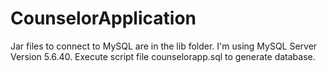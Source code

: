# CounselorApplication
Jar files to connect to MySQL are in the lib folder.
I'm using MySQL Server Version 5.6.40.
Execute script file counselorapp.sql to generate database.
